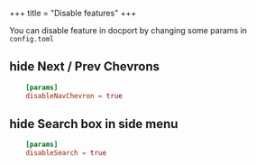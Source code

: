 +++
title = "Disable features"
+++

You can disable feature in docport by changing some params in `config.toml`


## hide Next / Prev Chevrons
```toml
	[params]
	disableNavChevron = true
```

## hide Search box in side menu
```toml
	[params]
	disableSearch = true
```

